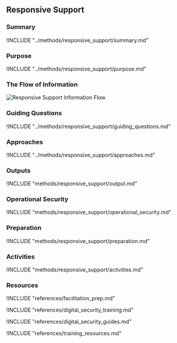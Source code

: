 ## Responsive Support

### Summary
!INCLUDE "../methods/responsive_support/summary.md"

### Purpose
!INCLUDE "../methods/responsive_support/purpose.md"

### The Flow of Information
![Responsive Support Information Flow](images/info_flows/responsive_support.svg)

### Guiding Questions
!INCLUDE "../methods/responsive_support/guiding_questions.md"

### Approaches
!INCLUDE "../methods/responsive_support/approaches.md"

### Outputs
!INCLUDE "methods/responsive_support/output.md"

### Operational Security
!INCLUDE "methods/responsive_support/operational_security.md"

### Preparation
!INCLUDE "methods/responsive_support/preparation.md"

### Activities
!INCLUDE "methods/responsive_support/activities.md"

### Resources
<div class="greybox">

!INCLUDE "references/facilitation_prep.md"

!INCLUDE "references/digital_security_training.md"

!INCLUDE "references/digital_security_guides.md"

!INCLUDE "references/training_resources.md"

</div>
